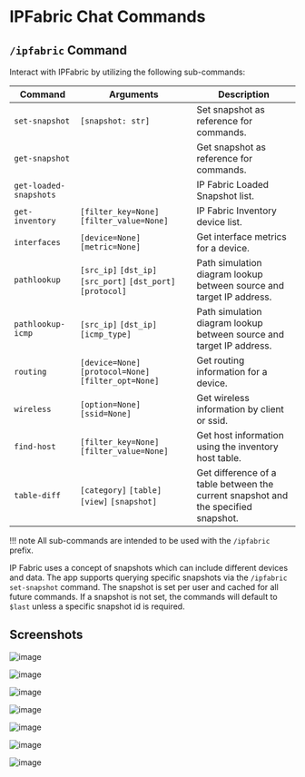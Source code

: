 # IPFabric Chat Commands

## `/ipfabric` Command

Interact with IPFabric by utilizing the following sub-commands:

| Command | Arguments | Description |
| ------- | --------- | ----------- |
| `set-snapshot` | `[snapshot: str]` | Set snapshot as reference for commands. |
| `get-snapshot` | | Get snapshot as reference for commands. |
| `get-loaded-snapshots` | | IP Fabric Loaded Snapshot list. |
| `get-inventory` | `[filter_key=None]` `[filter_value=None]` | IP Fabric Inventory device list. |
| `interfaces` | `[device=None]` `[metric=None]` | Get interface metrics for a device. |
| `pathlookup` | `[src_ip]` `[dst_ip]` `[src_port]` `[dst_port]` `[protocol]` | Path simulation diagram lookup between source and target IP address. |
| `pathlookup-icmp` | `[src_ip]` `[dst_ip]` `[icmp_type]` | Path simulation diagram lookup between source and target IP address. |
| `routing` | `[device=None]` `[protocol=None]` `[filter_opt=None]` | Get routing information for a device. |
| `wireless` | `[option=None]` `[ssid=None]` | Get wireless information by client or ssid. |
| `find-host` | `[filter_key=None]` `[filter_value=None]` | Get host information using the inventory host table. |
| `table-diff` | `[category]` `[table]` `[view]` `[snapshot]` | Get difference of a table between the current snapshot and the specified snapshot. |

!!! note
    All sub-commands are intended to be used with the `/ipfabric` prefix.

IP Fabric uses a concept of snapshots which can include different devices and data. The app supports querying specific snapshots via the `/ipfabric set-snapshot` command. The snapshot is set per user and cached for all future commands. If a snapshot is not set, the commands will default to `$last` unless a specific snapshot id is required.

## Screenshots

![image](../../images/ipfabric-1.png)

![image](../../images/ipfabric-2.png)

![image](../../images/ipfabric-3.png)

![image](../../images/ipfabric-4.png)

![image](../../images/ipfabric-5.png)

![image](../../images/ipfabric-6.png)

![image](../../images/ipfabric-7.png)

